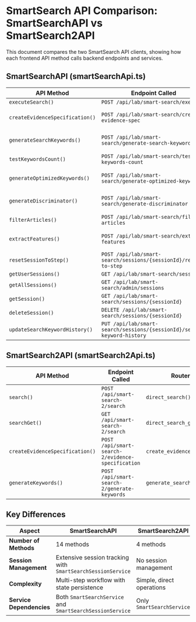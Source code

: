 # SmartSearch API Comparison: SmartSearchAPI vs SmartSearch2API

This document compares the two SmartSearch API clients, showing how each frontend API method calls backend endpoints and services.

## SmartSearchAPI (smartSearchApi.ts)

| API Method | Endpoint Called | Router Method | Services Called |
|------------|----------------|---------------|-----------------|
| `executeSearch()` | `POST /api/lab/smart-search/execute` | `execute_search()` | `SmartSearchService.execute_search_with_session()` |
| `createEvidenceSpecification()` | `POST /api/lab/smart-search/create-evidence-spec` | `create_evidence_specification()` | `SmartSearchSessionService.get_or_create_session()`, `SmartSearchService.create_evidence_specification()`, `SmartSearchSessionService.update_evidence_spec_step()` |
| `generateSearchKeywords()` | `POST /api/lab/smart-search/generate-search-keywords` | `generate_keywords()` | `SmartSearchSessionService.get_session()`, `SmartSearchService.generate_search_keywords()`, `SmartSearchSessionService.update_search_keywords_step()` |
| `testKeywordsCount()` | `POST /api/lab/smart-search/test-keywords-count` | `test_keywords_count()` | `SmartSearchSessionService.get_session()`, `SmartSearchService.get_search_count()` |
| `generateOptimizedKeywords()` | `POST /api/lab/smart-search/generate-optimized-keywords` | `generate_optimized_keywords()` | `SmartSearchSessionService.get_session()`, `SmartSearchService.generate_optimized_search_query()`, `SmartSearchSessionService.update_search_keywords_step()` |
| `generateDiscriminator()` | `POST /api/lab/smart-search/generate-discriminator` | `generate_discriminator()` | `SmartSearchSessionService.get_session()`, `SmartSearchService.generate_semantic_discriminator()`, `SmartSearchSessionService.update_discriminator_step()` |
| `filterArticles()` | `POST /api/lab/smart-search/filter-articles` | `filter_articles()` | `SmartSearchSessionService.get_session()`, `SmartSearchService.execute_filtering_workflow()` |
| `extractFeatures()` | `POST /api/lab/smart-search/extract-features` | `extract_features()` | `SmartSearchSessionService.get_session()`, `SmartSearchService.extract_features_parallel()`, `SmartSearchSessionService.update_custom_columns_and_features()` |
| `resetSessionToStep()` | `POST /api/lab/smart-search/sessions/{sessionId}/reset-to-step` | `reset_session_to_step()` | `SmartSearchSessionService.reset_to_step()` |
| `getUserSessions()` | `GET /api/lab/smart-search/sessions` | `get_search_sessions()` | `SmartSearchSessionService.get_user_sessions()` |
| `getAllSessions()` | `GET /api/lab/smart-search/admin/sessions` | `get_all_search_sessions()` | `SmartSearchSessionService.get_all_sessions()` |
| `getSession()` | `GET /api/lab/smart-search/sessions/{sessionId}` | `get_search_session()` | `SmartSearchSessionService.get_session()` |
| `deleteSession()` | `DELETE /api/lab/smart-search/sessions/{sessionId}` | `delete_search_session()` | `SmartSearchSessionService.get_session()` |
| `updateSearchKeywordHistory()` | `PUT /api/lab/smart-search/sessions/{sessionId}/search-keyword-history` | `update_search_keyword_history()` | `SmartSearchSessionService.update_search_keyword_history()` |

## SmartSearch2API (smartSearch2Api.ts)

| API Method | Endpoint Called | Router Method | Services Called |
|------------|----------------|---------------|-----------------|
| `search()` | `POST /api/smart-search-2/search` | `direct_search()` | `SmartSearchService.search_articles()` |
| `searchGet()` | `GET /api/smart-search-2/search` | `direct_search_get()` | `SmartSearchService.search_articles()` (via `direct_search()`) |
| `createEvidenceSpecification()` | `POST /api/smart-search-2/evidence-specification` | `create_evidence_specification()` | `SmartSearchService.create_evidence_specification()` |
| `generateKeywords()` | `POST /api/smart-search-2/generate-keywords` | `generate_search_keywords()` | `SmartSearchService.generate_search_keywords()` |

## Key Differences

| Aspect | SmartSearchAPI | SmartSearch2API |
|--------|----------------|-----------------|
| **Number of Methods** | 14 methods | 4 methods |
| **Session Management** | Extensive session tracking with `SmartSearchSessionService` | No session management |
| **Complexity** | Multi-step workflow with state persistence | Simple, direct operations |
| **Service Dependencies** | Both `SmartSearchService` and `SmartSearchSessionService` | Only `SmartSearchService` |